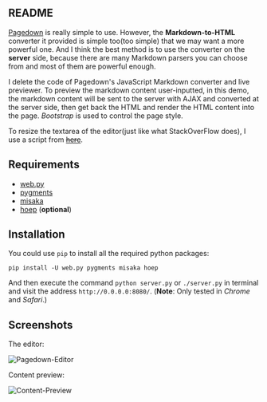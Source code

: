 ## README

[Pagedown](https://github.com/StackExchange/pagedown) is really simple to use.
However, the **Markdown-to-HTML** converter it provided is simple
too(too simple) that we may want a more powerful one. And I think the best method
is to use the converter on the **server** side, because there are many Markdown
parsers you can choose from and most of them are powerful enough.

I delete the code of Pagedown's JavaScript Markdown converter and live previewer.
To preview the markdown content user-inputted, in this demo, the markdown
content will be sent to the server with AJAX and converted at the server side,
then get back the HTML and render the HTML content into the page.
*Bootstrap* is used to control the page style.

To resize the textarea of the editor(just like what StackOverFlow does), I use
a script from [~~here~~](https://github.com/vasanth-v/Jquery-textarea-resize-autogrow).


## Requirements

+ [web.py](http://www.webpy.org)
+ [pygments](http://pygments.org)
+ [misaka](http://misaka.61924.nl/)
+ [hoep](https://github.com/Anomareh/Hoep) (**optional**)


## Installation

You could use `pip` to install all the required python packages:

```pip install -U web.py pygments misaka hoep```

And then execute the command `python server.py` or `./server.py` in terminal and
visit the address `http://0.0.0.0:8080/`. (**Note**: Only tested in *Chrome* and *Safari*.)


## Screenshots

The editor:

![Pagedown-Editor](https://raw.github.com/galeo/pagedown-editor-only/master/static/images/pagedown.png)

Content preview:

![Content-Preview](https://raw.github.com/galeo/pagedown-editor-only/master/static/images/preview.png)

